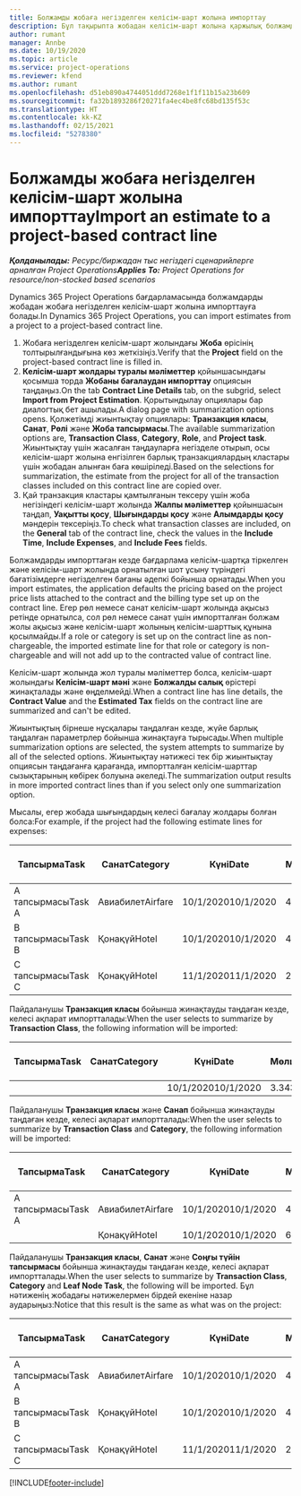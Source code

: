 ```yaml
---
title: Болжамды жобаға негізделген келісім-шарт жолына импорттау
description: Бұл тақырыпта жобадан келісім-шарт жолына қаржылық болжамдарды қалай импорттау керектігі жайлы ақпарат берілген.
author: rumant
manager: Annbe
ms.date: 10/19/2020
ms.topic: article
ms.service: project-operations
ms.reviewer: kfend
ms.author: rumant
ms.openlocfilehash: d51eb890a4744051ddd7268e1f1f11b15a23b609
ms.sourcegitcommit: fa32b1893286f20271fa4ec4be8fc68bd135f53c
ms.translationtype: HT
ms.contentlocale: kk-KZ
ms.lasthandoff: 02/15/2021
ms.locfileid: "5278380"
---
```

# <a name="import-an-estimate-to-a-project-based-contract-line"></a><span data-ttu-id="35a16-103">Болжамды жобаға негізделген келісім-шарт жолына импорттау</span><span class="sxs-lookup"><span data-stu-id="35a16-103">Import an estimate to a project-based contract line</span></span>

<span data-ttu-id="35a16-104">_**Қолданылады:** Ресурс/биржадан тыс негіздегі сценарийлерге арналған Project Operations_</span><span class="sxs-lookup"><span data-stu-id="35a16-104">_**Applies To:** Project Operations for resource/non-stocked based scenarios_</span></span>

<span data-ttu-id="35a16-105">Dynamics 365 Project Operations бағдарламасында болжамдарды жобадан жобаға негізделген келісім-шарт жолына импорттауға болады.</span><span class="sxs-lookup"><span data-stu-id="35a16-105">In Dynamics 365 Project Operations, you can import estimates from a project to a project-based contract line.</span></span>

1. <span data-ttu-id="35a16-106">Жобаға негізделген келісім-шарт жолындағы **Жоба** өрісінің толтырылғандығына көз жеткізіңіз.</span><span class="sxs-lookup"><span data-stu-id="35a16-106">Verify that the **Project** field on the project-based contract line is filled in.</span></span>
2. <span data-ttu-id="35a16-107">**Келісім-шарт жолдары туралы мәліметтер** қойыншасындағы қосымша торда **Жобаны бағалаудан импорттау** опциясын таңдаңыз.</span><span class="sxs-lookup"><span data-stu-id="35a16-107">On the tab **Contract Line Details** tab, on the subgrid, select **Import from Project Estimation**.</span></span> <span data-ttu-id="35a16-108">Қорытындылау опциялары бар диалогтық бет ашылады.</span><span class="sxs-lookup"><span data-stu-id="35a16-108">A dialog page with summarization options opens.</span></span> <span data-ttu-id="35a16-109">Қолжетімді жиынтықтау опциялары: **Транзакция класы**, **Санат**, **Рөлі** және **Жоба тапсырмасы**.</span><span class="sxs-lookup"><span data-stu-id="35a16-109">The available summarization options are, **Transaction Class**, **Category**, **Role**, and **Project task**.</span></span> <span data-ttu-id="35a16-110">Жиынтықтау үшін жасалған таңдауларға негізделе отырып, осы келісім-шарт жолына енгізілген барлық транзакциялардың кластары үшін жобадан алынған баға көшіріледі.</span><span class="sxs-lookup"><span data-stu-id="35a16-110">Based on the selections for summarization, the estimate from the project for all of the transaction classes included on this contract line are copied over.</span></span> 
3. <span data-ttu-id="35a16-111">Қай транзакция кластары қамтылғанын тексеру үшін жоба негізіндегі келісім-шарт жолында **Жалпы мәліметтер** қойыншасын таңдап, **Уақытты қосу**, **Шығындарды қосу** және **Алымдарды қосу** мәндерін тексеріңіз.</span><span class="sxs-lookup"><span data-stu-id="35a16-111">To check what transaction classes are included, on the **General** tab of the contract line, check the values in the **Include Time**, **Include Expenses**, and **Include Fees** fields.</span></span>

<span data-ttu-id="35a16-112">Болжамдарды импорттаған кезде бағдарлама келісім-шартқа тіркелген және келісім-шарт жолында орнатылған шот ұсыну түріндегі бағатізімдерге негізделген бағаны әдепкі бойынша орнатады.</span><span class="sxs-lookup"><span data-stu-id="35a16-112">When you import estimates, the application defaults the pricing based on the project price lists attached to the contract and the billing type set up on the contract line.</span></span> <span data-ttu-id="35a16-113">Егер рөл немесе санат келісім-шарт жолында ақысыз ретінде орнатылса, сол рөл немесе санат үшін импортталған болжам жолы ақысыз және келісім-шарт жолының келісім-шарттық құнына қосылмайды.</span><span class="sxs-lookup"><span data-stu-id="35a16-113">If a role or category is set up on the contract line as non-chargeable, the imported estimate line for that role or category is non-chargeable and will not add up to the contracted value of contract line.</span></span>

<span data-ttu-id="35a16-114">Келісім-шарт жолында жол туралы мәліметтер болса, келісім-шарт жолындағы **Келісім-шарт мәні** және **Болжалды салық** өрістері жинақталады және өңделмейді.</span><span class="sxs-lookup"><span data-stu-id="35a16-114">When a contract line has line details, the **Contract Value** and the **Estimated Tax** fields on the contract line are summarized and can't be edited.</span></span>

<span data-ttu-id="35a16-115">Жиынтықтың бірнеше нұсқалары таңдалған кезде, жүйе барлық таңдалған параметрлер бойынша жинақтауға тырысады.</span><span class="sxs-lookup"><span data-stu-id="35a16-115">When multiple summarization options are selected, the system attempts to summarize by all of the selected options.</span></span> <span data-ttu-id="35a16-116">Жиынтықтау нәтижесі тек бір жиынтықтау опциясын таңдағанға қарағанда, импортталған келісім-шарттар сызықтарының көбірек болуына әкеледі.</span><span class="sxs-lookup"><span data-stu-id="35a16-116">The summarization output results in more imported contract lines than if you select only one summarization option.</span></span>

<span data-ttu-id="35a16-117">Мысалы, егер жобада шығындардың келесі бағалау жолдары болған болса:</span><span class="sxs-lookup"><span data-stu-id="35a16-117">For example, if the project had the following estimate lines for expenses:</span></span>

| <span data-ttu-id="35a16-118">Тапсырма</span><span class="sxs-lookup"><span data-stu-id="35a16-118">Task</span></span> | <span data-ttu-id="35a16-119">Санат</span><span class="sxs-lookup"><span data-stu-id="35a16-119">Category</span></span> | <span data-ttu-id="35a16-120">Күні</span><span class="sxs-lookup"><span data-stu-id="35a16-120">Date</span></span> | <span data-ttu-id="35a16-121">Мөлшер</span><span class="sxs-lookup"><span data-stu-id="35a16-121">Quantity</span></span> | <span data-ttu-id="35a16-122">Бірлік бағасы</span><span class="sxs-lookup"><span data-stu-id="35a16-122">Unit price</span></span> | <span data-ttu-id="35a16-123">Сомасы</span><span class="sxs-lookup"><span data-stu-id="35a16-123">Amount</span></span> |
| --- | --- | --- | --- | --- | --- |
| <span data-ttu-id="35a16-124">А тапсырмасы</span><span class="sxs-lookup"><span data-stu-id="35a16-124">Task A</span></span> | <span data-ttu-id="35a16-125">Авиабилет</span><span class="sxs-lookup"><span data-stu-id="35a16-125">Airfare</span></span> | <span data-ttu-id="35a16-126">10/1/2020</span><span class="sxs-lookup"><span data-stu-id="35a16-126">10/1/2020</span></span> | <span data-ttu-id="35a16-127">4</span><span class="sxs-lookup"><span data-stu-id="35a16-127">4</span></span> | <span data-ttu-id="35a16-128">400</span><span class="sxs-lookup"><span data-stu-id="35a16-128">400</span></span> | <span data-ttu-id="35a16-129">1600</span><span class="sxs-lookup"><span data-stu-id="35a16-129">1600</span></span> |
| <span data-ttu-id="35a16-130">B тапсырмасы</span><span class="sxs-lookup"><span data-stu-id="35a16-130">Task B</span></span> | <span data-ttu-id="35a16-131">Қонақүй</span><span class="sxs-lookup"><span data-stu-id="35a16-131">Hotel</span></span> | <span data-ttu-id="35a16-132">10/1/2020</span><span class="sxs-lookup"><span data-stu-id="35a16-132">10/1/2020</span></span> | <span data-ttu-id="35a16-133">4</span><span class="sxs-lookup"><span data-stu-id="35a16-133">4</span></span> | <span data-ttu-id="35a16-134">200</span><span class="sxs-lookup"><span data-stu-id="35a16-134">200</span></span> | <span data-ttu-id="35a16-135">800</span><span class="sxs-lookup"><span data-stu-id="35a16-135">800</span></span> |
| <span data-ttu-id="35a16-136">С тапсырмасы</span><span class="sxs-lookup"><span data-stu-id="35a16-136">Task C</span></span> | <span data-ttu-id="35a16-137">Қонақүй</span><span class="sxs-lookup"><span data-stu-id="35a16-137">Hotel</span></span> | <span data-ttu-id="35a16-138">11/1/2020</span><span class="sxs-lookup"><span data-stu-id="35a16-138">11/1/2020</span></span> | <span data-ttu-id="35a16-139">2</span><span class="sxs-lookup"><span data-stu-id="35a16-139">2</span></span> | <span data-ttu-id="35a16-140">200</span><span class="sxs-lookup"><span data-stu-id="35a16-140">200</span></span> | <span data-ttu-id="35a16-141">400</span><span class="sxs-lookup"><span data-stu-id="35a16-141">400</span></span> |

<span data-ttu-id="35a16-142">Пайдаланушы **Транзакция класы** бойынша жинақтауды таңдаған кезде, келесі ақпарат импортталады:</span><span class="sxs-lookup"><span data-stu-id="35a16-142">When the user selects to summarize by **Transaction Class**, the following information will be imported:</span></span>

| <span data-ttu-id="35a16-143">Тапсырма</span><span class="sxs-lookup"><span data-stu-id="35a16-143">Task</span></span> | <span data-ttu-id="35a16-144">Санат</span><span class="sxs-lookup"><span data-stu-id="35a16-144">Category</span></span> | <span data-ttu-id="35a16-145">Күні</span><span class="sxs-lookup"><span data-stu-id="35a16-145">Date</span></span> | <span data-ttu-id="35a16-146">Мөлшер</span><span class="sxs-lookup"><span data-stu-id="35a16-146">Quantity</span></span> | <span data-ttu-id="35a16-147">Бірлік бағасы</span><span class="sxs-lookup"><span data-stu-id="35a16-147">Unit price</span></span> | <span data-ttu-id="35a16-148">Сомасы</span><span class="sxs-lookup"><span data-stu-id="35a16-148">Amount</span></span> |
| --- | --- | --- | --- | --- | --- |
| &nbsp;  | &nbsp;  | <span data-ttu-id="35a16-149">10/1/2020</span><span class="sxs-lookup"><span data-stu-id="35a16-149">10/1/2020</span></span> | <span data-ttu-id="35a16-150">3.34</span><span class="sxs-lookup"><span data-stu-id="35a16-150">3.34</span></span> | <span data-ttu-id="35a16-151">840</span><span class="sxs-lookup"><span data-stu-id="35a16-151">840</span></span> | <span data-ttu-id="35a16-152">2800</span><span class="sxs-lookup"><span data-stu-id="35a16-152">2800</span></span> |

<span data-ttu-id="35a16-153">Пайдаланушы **Транзакция класы** және **Санап** бойынша жинақтауды таңдаған кезде, келесі ақпарат импортталады:</span><span class="sxs-lookup"><span data-stu-id="35a16-153">When the user selects to summarize by **Transaction Class** and **Category**, the following information will be imported:</span></span>

| <span data-ttu-id="35a16-154">Тапсырма</span><span class="sxs-lookup"><span data-stu-id="35a16-154">Task</span></span> | <span data-ttu-id="35a16-155">Санат</span><span class="sxs-lookup"><span data-stu-id="35a16-155">Category</span></span> | <span data-ttu-id="35a16-156">Күні</span><span class="sxs-lookup"><span data-stu-id="35a16-156">Date</span></span> | <span data-ttu-id="35a16-157">Мөлшер</span><span class="sxs-lookup"><span data-stu-id="35a16-157">Quantity</span></span> | <span data-ttu-id="35a16-158">Бірлік бағасы</span><span class="sxs-lookup"><span data-stu-id="35a16-158">Unit price</span></span> | <span data-ttu-id="35a16-159">Сомасы</span><span class="sxs-lookup"><span data-stu-id="35a16-159">Amount</span></span> |
| --- | --- | --- | --- | --- | --- |
| <span data-ttu-id="35a16-160">А тапсырмасы</span><span class="sxs-lookup"><span data-stu-id="35a16-160">Task A</span></span> | <span data-ttu-id="35a16-161">Авиабилет</span><span class="sxs-lookup"><span data-stu-id="35a16-161">Airfare</span></span> | <span data-ttu-id="35a16-162">10/1/2020</span><span class="sxs-lookup"><span data-stu-id="35a16-162">10/1/2020</span></span> | <span data-ttu-id="35a16-163">4</span><span class="sxs-lookup"><span data-stu-id="35a16-163">4</span></span> | <span data-ttu-id="35a16-164">400</span><span class="sxs-lookup"><span data-stu-id="35a16-164">400</span></span> | <span data-ttu-id="35a16-165">1600</span><span class="sxs-lookup"><span data-stu-id="35a16-165">1600</span></span> |
| &nbsp;  | <span data-ttu-id="35a16-166">Қонақүй</span><span class="sxs-lookup"><span data-stu-id="35a16-166">Hotel</span></span> | <span data-ttu-id="35a16-167">10/1/2020</span><span class="sxs-lookup"><span data-stu-id="35a16-167">10/1/2020</span></span> | <span data-ttu-id="35a16-168">6</span><span class="sxs-lookup"><span data-stu-id="35a16-168">6</span></span> | <span data-ttu-id="35a16-169">200</span><span class="sxs-lookup"><span data-stu-id="35a16-169">200</span></span> | <span data-ttu-id="35a16-170">1200</span><span class="sxs-lookup"><span data-stu-id="35a16-170">1200</span></span> |

<span data-ttu-id="35a16-171">Пайдаланушы **Транзакция класы**, **Санат** және **Соңғы түйін тапсырмасы** бойынша жинақтауды таңдаған кезде, келесі ақпарат импортталады.</span><span class="sxs-lookup"><span data-stu-id="35a16-171">When the user selects to summarize by **Transaction Class**, **Category** and **Leaf Node Task**, the following will be imported.</span></span> <span data-ttu-id="35a16-172">Бұл нәтиженің жобадағы нәтижелермен бірдей екеніне назар аударыңыз:</span><span class="sxs-lookup"><span data-stu-id="35a16-172">Notice that this result is the same as what was on the project:</span></span>

| <span data-ttu-id="35a16-173">Тапсырма</span><span class="sxs-lookup"><span data-stu-id="35a16-173">Task</span></span> | <span data-ttu-id="35a16-174">Санат</span><span class="sxs-lookup"><span data-stu-id="35a16-174">Category</span></span> | <span data-ttu-id="35a16-175">Күні</span><span class="sxs-lookup"><span data-stu-id="35a16-175">Date</span></span> | <span data-ttu-id="35a16-176">Мөлшер</span><span class="sxs-lookup"><span data-stu-id="35a16-176">Quantity</span></span> | <span data-ttu-id="35a16-177">Бірлік бағасы</span><span class="sxs-lookup"><span data-stu-id="35a16-177">Unit price</span></span> | <span data-ttu-id="35a16-178">Сомасы</span><span class="sxs-lookup"><span data-stu-id="35a16-178">Amount</span></span> |
| --- | --- | --- | --- | --- | --- |
| <span data-ttu-id="35a16-179">А тапсырмасы</span><span class="sxs-lookup"><span data-stu-id="35a16-179">Task A</span></span> | <span data-ttu-id="35a16-180">Авиабилет</span><span class="sxs-lookup"><span data-stu-id="35a16-180">Airfare</span></span> | <span data-ttu-id="35a16-181">10/1/2020</span><span class="sxs-lookup"><span data-stu-id="35a16-181">10/1/2020</span></span> | <span data-ttu-id="35a16-182">4</span><span class="sxs-lookup"><span data-stu-id="35a16-182">4</span></span> | <span data-ttu-id="35a16-183">400</span><span class="sxs-lookup"><span data-stu-id="35a16-183">400</span></span> | <span data-ttu-id="35a16-184">1600</span><span class="sxs-lookup"><span data-stu-id="35a16-184">1600</span></span> |
| <span data-ttu-id="35a16-185">B тапсырмасы</span><span class="sxs-lookup"><span data-stu-id="35a16-185">Task B</span></span> | <span data-ttu-id="35a16-186">Қонақүй</span><span class="sxs-lookup"><span data-stu-id="35a16-186">Hotel</span></span> | <span data-ttu-id="35a16-187">10/1/2020</span><span class="sxs-lookup"><span data-stu-id="35a16-187">10/1/2020</span></span> | <span data-ttu-id="35a16-188">4</span><span class="sxs-lookup"><span data-stu-id="35a16-188">4</span></span> | <span data-ttu-id="35a16-189">200</span><span class="sxs-lookup"><span data-stu-id="35a16-189">200</span></span> | <span data-ttu-id="35a16-190">800</span><span class="sxs-lookup"><span data-stu-id="35a16-190">800</span></span> |
| <span data-ttu-id="35a16-191">С тапсырмасы</span><span class="sxs-lookup"><span data-stu-id="35a16-191">Task C</span></span> | <span data-ttu-id="35a16-192">Қонақүй</span><span class="sxs-lookup"><span data-stu-id="35a16-192">Hotel</span></span> | <span data-ttu-id="35a16-193">11/1/2020</span><span class="sxs-lookup"><span data-stu-id="35a16-193">11/1/2020</span></span> | <span data-ttu-id="35a16-194">2</span><span class="sxs-lookup"><span data-stu-id="35a16-194">2</span></span> | <span data-ttu-id="35a16-195">200</span><span class="sxs-lookup"><span data-stu-id="35a16-195">200</span></span> | <span data-ttu-id="35a16-196">400</span><span class="sxs-lookup"><span data-stu-id="35a16-196">400</span></span> |


[!INCLUDE[footer-include](../includes/footer-banner.md)]